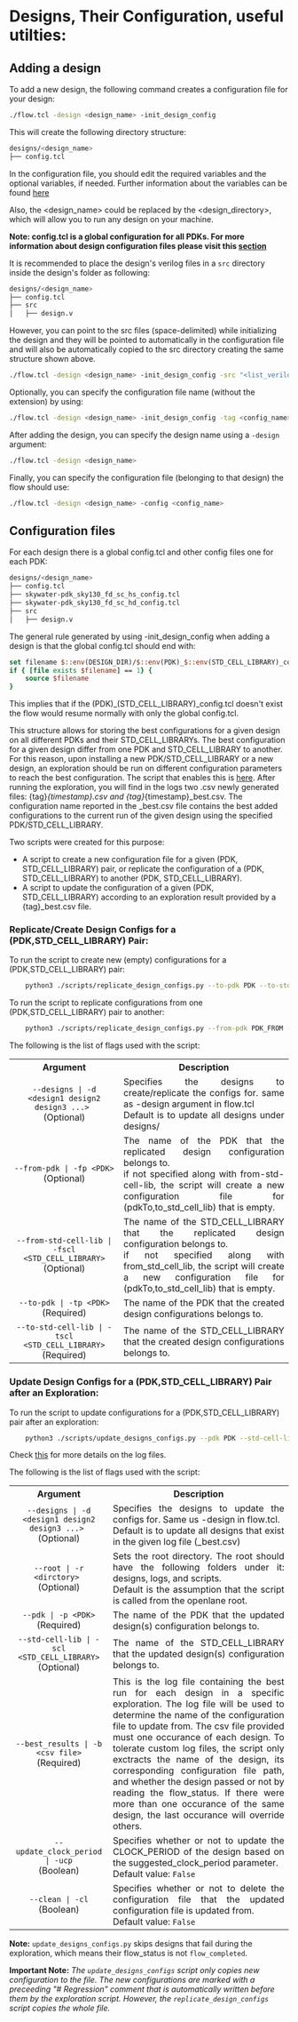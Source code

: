 # Designs, Their Configuration, useful utilties:


## Adding a design

To add a new design, the following command creates a configuration file for your design:

```bash
./flow.tcl -design <design_name> -init_design_config
```

This will create the following directory structure:

```bash
designs/<design_name>
├── config.tcl
```
In the configuration file, you should edit the required variables and the optional variables, if needed. Further information about the variables can be found [here][2]

Also, the <design_name> could be  replaced by the <design_directory>, which will allow you to run any design on your machine.

**Note: config.tcl is a global configuration for all PDKs. For more information about design configuration files please visit this [section](#configuration-files)**

It is recommended to place the design's verilog files in a `src` directory inside the design's folder as following:

```bash
designs/<design_name>
├── config.tcl
├── src
│   ├── design.v
```

However, you can point to the src files (space-delimited) while initializing the design and they will be pointed to automatically in the configuration file and will also be automatically copied to the src directory creating the same structure shown above.

```bash
./flow.tcl -design <design_name> -init_design_config -src "<list_verilog_files>"
```

Optionally, you can specify the configuration file name (without the extension) by using:

```bash
./flow.tcl -design <design_name> -init_design_config -tag <config_name>
```

After adding the design, you can specify the design name using a `-design` argument:

```bash
./flow.tcl -design <design_name>
```

Finally, you can specify the configuration file (belonging to that design) the flow should use:

```bash
./flow.tcl -design <design_name> -config <config_name>
```


## Configuration files

For each design there is a global config.tcl and other config files one for each PDK:
```bash
designs/<design_name>
├── config.tcl
├── skywater-pdk_sky130_fd_sc_hs_config.tcl
├── skywater-pdk_sky130_fd_sc_hd_config.tcl
├── src
│   ├── design.v
```
The general rule generated by using -init_design_config when adding a design is that the global config.tcl should end with:
```tcl
set filename $::env(DESIGN_DIR)/$::env(PDK)_$::env(STD_CELL_LIBRARY)_config.tcl
if { [file exists $filename] == 1} {
	source $filename
}
```
This implies that if the (PDK)_(STD_CELL_LIBRARY)_config.tcl doesn't exist the flow would resume normally with only the global config.tcl.

This structure allows for storing the best configurations for a given design on all different PDKs and their STD_CELL_LIBRARYs. The best configuration for a given design differ from one PDK and STD_CELL_LIBRARY to another.
For this reason, upon installing a new PDK/STD_CELL_LIBRARY or a new design, an exploration should be run on different configuration parameters to reach the best configuration. The script that enables this is [here][1]. 
After running the exploration, you will find in the logs two .csv newly generated files: {tag}_{timestamp}.csv and {tag}_{timestamp}_best.csv. The configuration name reported in the _best.csv file contains the best added configurations to the current run of the given design using the specified PDK/STD_CELL_LIBRARY.

Two scripts were created for this purpose:
 - A script to create a new configuration file for a given (PDK, STD_CELL_LIBRARY) pair, or replicate the configuration of a (PDK, STD_CELL_LIBRARY) to another (PDK, STD_CELL_LIBRARY).
 - A script to update the configuration of a given (PDK, STD_CELL_LIBRARY) according to an exploration result provided by a {tag}_best.csv file.

### Replicate/Create Design Configs for a (PDK,STD_CELL_LIBRARY) Pair:

To run the script to create new (empty) configurations for a (PDK,STD_CELL_LIBRARY) pair:
```bash
    python3 ./scripts/replicate_design_configs.py --to-pdk PDK --to-std-cell-lib STD_CELL_LIBRARY
```

To run the script to replicate configurations from one (PDK,STD_CELL_LIBRARY) pair to another:
```bash
    python3 ./scripts/replicate_design_configs.py --from-pdk PDK_FROM --from-std-cell-lib STD_CELL_LIBRARY_FROM --to-pdk PDK --to-std-cell-lib STD_CELL_LIBRARY
```

The following is the list of flags used with the script:
<table>
    <tr>
        <th>
        Argument
        </th>
        <th >
        Description
        </th>
    </tr>
    <tr>
        <td align="center">
            <code>--designs | -d &lt;design1 design2 design3 ...&gt; </code> <br> (Optional)
        </td>
        <td align="justify">
            Specifies the designs to create/replicate the configs for. same as -design argument in flow.tcl <br> Default is to update all designs under designs/
        </td>
    </tr>
    <tr>
        <td align="center">
            <code>--from-pdk | -fp &lt;PDK&gt;</code> <br> (Optional)
        </td>
        <td align="justify">
            The name of the PDK that the replicated design configuration belongs to. <br> if not specified along with from-std-cell-lib, the script will create a new configuration file for (pdkTo,to_std_cell_lib) that is empty.
        </td>
    </tr>
    <tr>
        </tr>
        <td align="center">
            <code>--from-std-cell-lib | -fscl &lt;STD_CELL_LIBRARY&gt;</code> <br> (Optional)
        </td>
        <td align="justify">
            The name of the STD_CELL_LIBRARY that the replicated design configuration belongs to. <br> if not specified along with from_std_cell_lib, the script will create a new configuration file for (pdkTo,to_std_cell_lib) that is empty.
        </td>
    </tr>
    <tr>
        </tr>
        <td align="center">
            <code>--to-pdk | -tp &lt;PDK&gt;</code> <br> (Required)
        </td>
        <td align="justify">
            The name of the PDK that the created design configurations belongs to.
        </td>
    <tr>
        </tr>
        <td align="center">
            <code>--to-std-cell-lib | -tscl &lt;STD_CELL_LIBRARY&gt;</code> <br> (Required)
        </td>
        <td align="justify">
            The name of the STD_CELL_LIBRARY that the created design configurations belongs to.
        </td>
    </tr>
</table>

### Update Design Configs for a (PDK,STD_CELL_LIBRARY) Pair after an Exploration:

To run the script to update configurations for a (PDK,STD_CELL_LIBRARY) pair after an exploration:
```bash
    python3 ./scripts/update_designs_configs.py --pdk PDK --std-cell-lib STD_CELL_LIBRARY --best_results SW_exploration_best.csv
```

Check [this][1] for more details on the log files.

The following is the list of flags used with the script:
<table>
    <tr>
        <th>
        Argument
        </th>
        <th >
        Description
        </th>
    </tr>
    <tr>
        <td align="center">
            <code>--designs | -d &lt;design1 design2 design3 ...&gt; </code> <br> (Optional)
        </td>
        <td align="justify">
            Specifies the designs to update the configs for. Same us -design in flow.tcl. <br> Default is to update all designs that exist in the given log file (_best.csv)
        </td>
    </tr>
    <tr>
        </tr>
        <td align="center">
            <code>--root | -r &lt;dirctory&gt; </code> <br> (Optional)
        </td>
        <td align="justify">
            Sets the root directory. The root should have the following folders under it: designs, logs, and scripts. <br> Default is the assumption that the script is called from the openlane root. 
        </td>
    </tr>
    <tr>
        <td align="center">
            <code>--pdk | -p &lt;PDK&gt;</code> <br> (Required)
        </td>
        <td align="justify">
            The name of the PDK that the updated design(s) configuration belongs to.
        </td>
    </tr>
    <tr>
        </tr>
        <td align="center">
            <code>--std-cell-lib | -scl &lt;STD_CELL_LIBRARY&gt;</code> <br> (Optional)
        </td>
        <td align="justify">
            The name of the STD_CELL_LIBRARY that the updated design(s) configuration belongs to.
        </td>
    </tr>
      <tr>
        </tr>
        <td align="center">
            <code>--best_results | -b &lt;csv file&gt;</code> <br> (Required)
        </td>
        <td align="justify">
            This is the log file containing the best run for each design in a specific exploration. The log file will be used to determine the name of the configuration file to update from.
            The csv file provided must one occurance of each design.
            To tolerate custom log files, the script only exctracts the name of the design, its corresponding configuration file path, and whether the design passed or not by reading the flow_status. If there were more than one occurance of the same design, the last occurance will override others. 
        </td>
    </tr>
      <tr>
        </tr>
        <td align="center">
            <code>--update_clock_period | -ucp</code> <br> (Boolean)
        </td>
        <td align="justify">
            Specifies whether or not to update the CLOCK_PERIOD of the design based on the suggested_clock_period parameter.<br> Default value: <code>False</code>
        </td>
    </tr>
      <tr>
        </tr>
        <td align="center">
            <code>--clean | -cl</code> <br> (Boolean)
        </td>
        <td align="justify">
            Specifies whether or not to delete the configuration file that the updated configuration file is updated from.<br> Default value: <code>False</code>
        </td>
    </tr>
</table>

**Note:** `update_designs_configs.py` skips designs that fail during the exploration, which means their flow_status is not `flow_completed`.

**Important Note:** *The `update_designs_configs` script only copies new configuration to the file. The new configurations are marked with a preceeding "# Regression" comment that is automatically written before them by the exploration script. However, the `replicate_design_configs` script copies the whole file.*

[1]: ../regression_results/README.md
[2]: ../configuration/README.md

